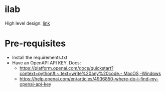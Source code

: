 # ilab
High level design: [link](https://lucid.app/lucidchart/43f83c16-c313-422e-9fc5-f5dd47dbe60c/edit?viewport_loc=-1953%2C-1553%2C7028%2C3270%2C0_0&invitationId=inv_1fa4fa0d-728b-4afb-bac6-7d6b5ad627af)

# Pre-requisites
- Install the requirements.txt
- Have an OpenAPI API KEY. Docs:
    - https://platform.openai.com/docs/quickstart?context=python#:~:text=write%20any%20code.-,MacOS,-Windows
    - https://help.openai.com/en/articles/4936850-where-do-i-find-my-openai-api-key
